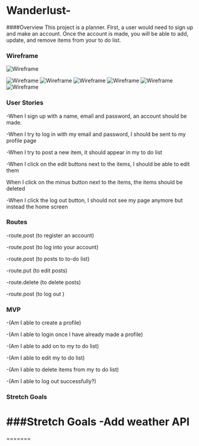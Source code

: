 
# Wanderlust-

####Overview 
This project is a planner. FIrst, a user would need to sign up and make an account. Once the account is made, you will be able to add, update, and remove items from your to do list. 

### Wireframe 

![Wireframe](./project2Images/ERD.png)

![Wireframe](./project2Images/Page_0.png)
![Wireframe](./project2Images/Page_1.png)
![Wireframe](./project2Images/Page_2.png)
![Wireframe](./project2Images/Page_3.png)
![Wireframe](./project2Images/Page_4.png)
![Wireframe](./project2Images/Page_5.png)


### User Stories

-When I sign up with a name, email and password, an account should be made. 

-When I try to log in with my email and password, I should be sent to my profile page 

-When I try to post a new item, it should appear in my to do list 

-When I click on the edit buttons next to the items, I should be able to edit them 

When I click on the minus button next to the items, the items should be deleted

-When I click the log out button, I should not see my page anymore but instead the home screen 

### Routes

-route.post (to register an account)  

-route.post (to log into your account)

-route.post (to posts to to-do list) 

-route.put (to edit posts)

-route.delete (to delete posts)

-route.post (to log out )

### MVP 

-(Am I able to create a profile) 

-(Am I able to login once I have already made a profile)

-(Am I able to add on to my to do list) 

-(Am I able to edit my to do list)

-(Am I able to delete items from my to do list)

-(Am I able to log out successfully?) 

### Stretch Goals 

###Stretch Goals 
-Add weather API 
======
=======
